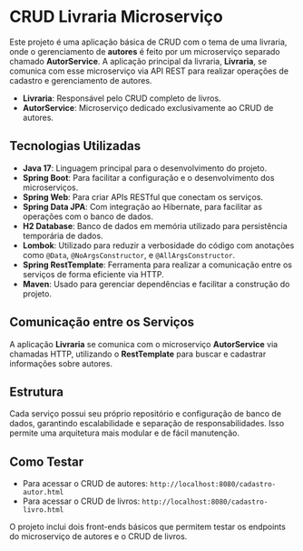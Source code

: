 # CRUD Livraria Microserviço

Este projeto é uma aplicação básica de CRUD com o tema de uma livraria, onde o gerenciamento de **autores** é feito por um microserviço separado chamado **AutorService**. A aplicação principal da livraria, **Livraria**, se comunica com esse microserviço via API REST para realizar operações de cadastro e gerenciamento de autores.

- **Livraria**: Responsável pelo CRUD completo de livros.
- **AutorService**: Microserviço dedicado exclusivamente ao CRUD de autores.

## Tecnologias Utilizadas

- **Java 17**: Linguagem principal para o desenvolvimento do projeto.
- **Spring Boot**: Para facilitar a configuração e o desenvolvimento dos microserviços.
- **Spring Web**: Para criar APIs RESTful que conectam os serviços.
- **Spring Data JPA**: Com integração ao Hibernate, para facilitar as operações com o banco de dados.
- **H2 Database**: Banco de dados em memória utilizado para persistência temporária de dados.
- **Lombok**: Utilizado para reduzir a verbosidade do código com anotações como `@Data`, `@NoArgsConstructor`, e `@AllArgsConstructor`.
- **Spring RestTemplate**: Ferramenta para realizar a comunicação entre os serviços de forma eficiente via HTTP.
- **Maven**: Usado para gerenciar dependências e facilitar a construção do projeto.

## Comunicação entre os Serviços

A aplicação **Livraria** se comunica com o microserviço **AutorService** via chamadas HTTP, utilizando o **RestTemplate** para buscar e cadastrar informações sobre autores.

## Estrutura

Cada serviço possui seu próprio repositório e configuração de banco de dados, garantindo escalabilidade e separação de responsabilidades. Isso permite uma arquitetura mais modular e de fácil manutenção.

## Como Testar

- Para acessar o CRUD de autores: `http://localhost:8080/cadastro-autor.html`
- Para acessar o CRUD de livros: `http://localhost:8080/cadastro-livro.html`

O projeto inclui dois front-ends básicos que permitem testar os endpoints do microserviço de autores e o CRUD de livros.
